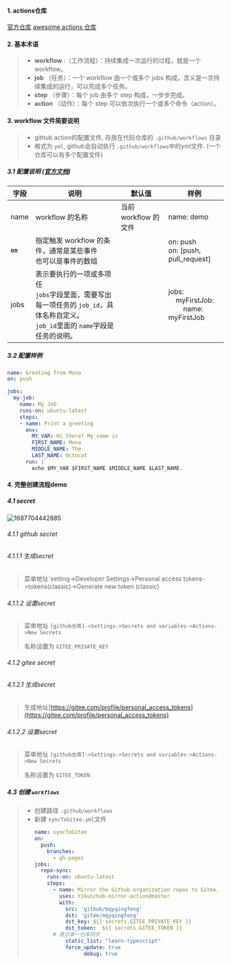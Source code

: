 #### 1. actions仓库

[官方仓库](https://github.com/marketplace?type=actions)       [awesome actions 仓库](https://github.com/sdras/awesome-actions)

#### 2. 基本术语

> * **workflow** :（工作流程）：持续集成一次运行的过程，就是一个 workflow。
> * **job** （任务）：一个 workflow 由一个或多个 jobs 构成，含义是一次持续集成的运行，可以完成多个任务。
> * **step** （步骤）：每个 job 由多个 step 构成，一步步完成。
> * **action** （动作）：每个 step 可以依次执行一个或多个命令（action）。

#### 3. workflow 文件简要说明

> - github action的配置文件, 存放在代码仓库的 `.github/workflows` 目录
> - 格式为 `yml`, github会自动执行 `.github/workflows`中的yml文件. (一个仓库可以有多个配置文件)

##### 3.1 配置说明 ([官方文档](https://help.github.com/en/articles/workflow-syntax-for-github-actions))

| 字段             | 说明                                                                                                                                               | 默认值               | 样例                                                            |
| ---------------- | -------------------------------------------------------------------------------------------------------------------------------------------------- | -------------------- | --------------------------------------------------------------- |
| name             | workflow 的名称                                                                                                                                    | 当前 workflow 的文件 | name: demo                                                      |
| **`on`** | 指定触发 workflow 的条件，通常是某些事件<br />也可以是事件的数组                                                                                   |                      | on: push<br />on: [push, pull_request]                          |
| jobs             | 表示要执行的一项或多项任<br />`jobs`字段里面，需要写出每一项任务的 `job_id`，具体名称自定义。<br />`job_id`里面的 `name`字段是任务的说明。 |                      | jobs:<br />    myFirstJob: <br />        name: myFirstJob |

##### 3.2 配置样例

```yml
name: Greeting from Mona
on: push

jobs:
  my-job:
    name: My Job
    runs-on: ubuntu-latest
    steps:
    - name: Print a greeting
      env:
        MY_VAR: Hi there! My name is
        FIRST_NAME: Mona
        MIDDLE_NAME: The
        LAST_NAME: Octocat
      run: |
        echo $MY_VAR $FIRST_NAME $MIDDLE_NAME $LAST_NAME.
```

#### 4. 完整创建流程demo

##### 4.1 secret

![1687704442885](https://file+.vscode-resource.vscode-cdn.net/d%3A/file_save/workspace/note_cloud/%E5%AD%A6%E4%B9%A0/git/github/image/2.GithubActions/1687704442885.png)

###### 4.1.1 github secret

###### 4.1.1.1 生成secret

> 菜单地址`setting->Developer Settings->Personal access tokens->tokens(classic)->Generate new token (classic)

###### 4.1.1.2 设置secret

> 菜单地址 `[github仓库]->Settings->Secrets and variables->Actions->New Secrets`
>
> 名称设置为 `GITEE_PRIVATE_KEY`

###### 4.1.2 gitee secret

###### 4.1.2.1 生成secret

> 生成地址[https://gitee.com/profile/personal_access_tokens](https://gitee.com/profile/personal_access_tokens)

###### 4.1.2.2 设置secret

> 菜单地址 `[github仓库]->Settings->Secrets and variables->Actions->New Secrets`
>
> 名称设置为 `GITEE_TOKEN`

##### 4.3 创建 `workflows`

> - 创建路径 `.github/workflows`
> - 新建 `syncToGitee.yml`文件
>   ```yml
>   name: syncToGitee
>   on:
>     push:
>       branches:
>         - gh-pages
>   jobs:
>     repo-sync:
>       runs-on: ubuntu-latest
>       steps:
>         - name: Mirror the Github organization repos to Gitee.
>           uses: Yikun/hub-mirror-action@master
>           with:
>             src: 'github/mqyqingfeng'
>             dst: 'gitee/mqyqingfeng'
>             dst_key: ${{ secrets.GITEE_PRIVATE_KEY }}
>             dst_token:  ${{ secrets.GITEE_TOKEN }}
>   	  # 表示单一仓库同步
>             static_list: "learn-typescript"
>             force_update: true
>   			    debug: true
>   ```
